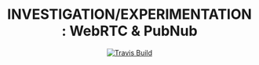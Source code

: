 <h1 align="center">INVESTIGATION/EXPERIMENTATION: WebRTC & PubNub</h1>
<p align="center"><a href="https://travis-ci.org/michaelfakhri/BasicWebRtcUsingPubNub"><img src="https://travis-ci.org/michaelfakhri/BasicWebRtcUsingPubNub.svg" alt="Travis Build"></a></p>

